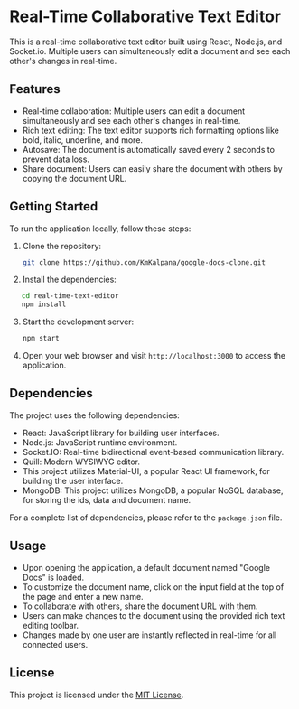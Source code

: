 # Real-Time Collaborative Text Editor

This is a real-time collaborative text editor built using React, Node.js, and Socket.io. Multiple users can simultaneously edit a document and see each other's changes in real-time.

## Features

- Real-time collaboration: Multiple users can edit a document simultaneously and see each other's changes in real-time.
- Rich text editing: The text editor supports rich formatting options like bold, italic, underline, and more.
- Autosave: The document is automatically saved every 2 seconds to prevent data loss.
- Share document: Users can easily share the document with others by copying the document URL.

## Getting Started

To run the application locally, follow these steps:

1. Clone the repository:

   ```bash
   git clone https://github.com/KmKalpana/google-docs-clone.git
   ```
2. Install the dependencies:
 ```bash
    cd real-time-text-editor
    npm install
```
3. Start the development server:

   ```bash
   npm start
    ```
4. Open your web browser and visit `http://localhost:3000` to access the application.


## Dependencies

The project uses the following dependencies:
- React: JavaScript library for building user interfaces.
- Node.js: JavaScript runtime environment.
- Socket.IO: Real-time bidirectional event-based communication library.
- Quill: Modern WYSIWYG editor.
- This project utilizes Material-UI, a popular React UI framework, for building the user interface. 
- MongoDB: This project utilizes MongoDB, a popular NoSQL database, for storing the ids, data and document name.

For a complete list of dependencies, please refer to the `package.json` file.

## Usage

- Upon opening the application, a default document named "Google Docs" is loaded.
- To customize the document name, click on the input field at the top of the page and enter a new name.
- To collaborate with others, share the document URL with them.
- Users can make changes to the document using the provided rich text editing toolbar.
- Changes made by one user are instantly reflected in real-time for all connected users.


## License

This project is licensed under the [MIT License](LICENSE).

